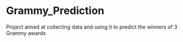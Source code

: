 # Grammy_Prediction
Project aimed at collecting data and using it to predict the winners of 3 Grammy awards
